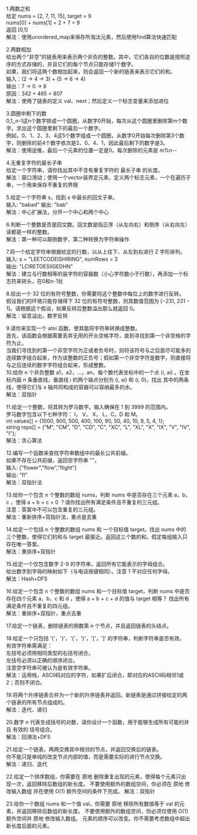 1.两数之和  
  给定 nums = [2, 7, 11, 15], target = 9  
  nums[0] + nums[1] = 2 + 7 = 9  
  返回 [0,1]  
  解法：使用unordered_map来保存所淘汰元素，然后使用find算法快速匹配  

2.两数相加  
  给出两个“非空”的链表用来表示两个非负的整数。其中，它们各自的位数是按照逆序的方式存储的，并且它们的每个节点只能存储1个数字。  
  如果，我们将这两个数相加起来，则会返回一个新的链表来表示它们的和。  
  输入：(2 -> 4 -> 3) + (5 -> 6 -> 4)  
  输出：7 -> 0 -> 8  
  原因：342 + 465 = 807  
  解法：使用了链表的定义 val、next；然后定义一个标志变量来添加进位  
  
3.圆圈中剩下的数  
  0,1,,n-1这n个数字排成一个圆圈，从数字0开始，每次从这个圆圈里删除第m个数字。求出这个圆圈里剩下的最后一个数字。  
  例如，0、1、2、3、4这5个数字组成一个圆圈，从数字0开始每次删除第3个数字，则删除的前4个数字依次是2、0、4、1，因此最后剩下的数字是3。  
  解法：使用逆推，最后一个元素的位置一定是0，每次删除的元素是 m%n--  
  
4.无重复字符的最长子串  
  给定一个字符串，请你找出其中不含有重复字符的 最长子串 的长度。  
  解法：窗口滑动；使用一个vector装界定元素，定义两个标志元素，一个在遍历子串，一个用来保存不重复的界限  
  
5.给定一个字符串 s，找到 s 中最长的回文子串。  
  输入: "babad"   输出: "bab"  
  解法：中心扩展法，分开一个中心和两个中心  
  
6.判断一个整数是否是回文数。回文数是指正序（从左向右）和倒序（从右向左）读都是一样的整数。  
  解法：第一种可以颠倒数字，第二种转换为字符串操作  

7.将一个给定字符串根据给定的行数，以从上往下、从左到右进行 Z 字形排列。  
  输入: s = "LEETCODEISHIRING", numRows = 3  
  输出: "LCIRETOESIIGEDHN"  
  解法：建立与行数相等的装字符的容器数（小心字符数小于行数），再添加一个标志符来转头，在0和n-1处  
  
8.给出一个 32 位的有符号整数，你需要将这个整数中每位上的数字进行反转。  
  假设我们的环境只能存储得下 32 位的有符号整数，则其数值范围为 [−231,  231 − 1]。请根据这个假设，如果反转后整数溢出那么就返回 0。  
  解法：留意溢出，数字反转

9.请你来实现一个 atoi 函数，使其能将字符串转换成整数。  
  首先，该函数会根据需要丢弃无用的开头空格字符，直到寻找到第一个非空格的字符为止。  
  当我们寻找到的第一个非空字符为正或者负号时，则将该符号与之后面尽可能多的连续数字组合起来，作为该整数的正负号；假如第一个非空字符是数字，则直接将     与之后连续的数字字符组合起来，形成整数。  
10.给你 n 个非负整数 a1，a2，...，an，每个数代表坐标中的一个点 (i, ai) 。在坐标内画 n 条垂直线，垂直线 i 的两个端点分别为 (i, ai) 和 (i, 0)。找出   其中的两条线，使得它们与 x 轴共同构成的容器可以容纳最多的水。  
  解法：双指针
  
11.给定一个整数，将其转为罗马数字。输入确保在 1 到 3999 的范围内。  
  罗马数字包含以下七种字符： I， V， X， L，C，D 和 M。  
  int values[] = {1000, 900, 500, 400, 100, 90, 50, 40, 10, 9, 5, 4, 1};  
  string reps[] = {"M", "CM", "D", "CD", "C", "XC", "L", "XL", "X", "IX", "V", "IV", "I"};  
  解法：贪心算法   
  
12.编写一个函数来查找字符串数组中的最长公共前缀。  
  如果不存在公共前缀，返回空字符串 ""。  
  输入: ["flower","flow","flight"]  
  输出: "fl"  
  解法：双指针法  
  
13.给你一个包含 n 个整数的数组 nums，判断 nums 中是否存在三个元素 a，b，c ，使得 a + b + c = 0 ？请你找出所有满足条件且不重复的三元组。   
  注意：答案中不可以包含重复的三元组。  
  解法：重新排序+双指针法，重点是去重  
  
14.给定一个包括 n 个整数的数组 nums 和 一个目标值 target。找出 nums 中的三个整数，使得它们的和与 target 最接近。返回这三个数的和。假定每组输入只     存在唯一答案。  
  解法：重排序+双指针  

15.给定一个仅包含数字 2-9 的字符串，返回所有它能表示的字母组合。  
   给出数字到字母的映射如下（与电话按键相同）。注意 1 不对应任何字母。  
   解法：Hash+DFS
   
16.给定一个包含 n 个整数的数组 nums 和一个目标值 target，判断 nums 中是否存在四个元素 a，b，c 和 d ，使得 a + b + c + d 的值与 target 相等？        找出所有满足条件且不重复的四元组。  
   解法：重排序+双指针，重点去重
   
17.给定一个链表，删除链表的倒数第 n 个节点，并且返回链表的头结点。  

18.给定一个只包括 '('，')'，'{'，'}'，'['，']' 的字符串，判断字符串是否有效。  
   有效字符串需满足：  
   左括号必须用相同类型的右括号闭合。  
   左括号必须以正确的顺序闭合。  
   注意空字符串可被认为是有效字符串。  
   解法：运用栈，ASCII码对应的字符，如果扩后闭合，即对应的ASCII码相邻1或2；否则不闭合。  
   
19.将两个升序链表合并为一个新的升序链表并返回。新链表是通过拼接给定的两个链表的所有节点组成的。   
   解法：迭代、递归
   
20.数字 n 代表生成括号的对数，请你设计一个函数，用于能够生成所有可能的并且 有效的 括号组合。  
   解法：回溯法+DFS  
   
21.给定一个链表，两两交换其中相邻的节点，并返回交换后的链表。  
   你不能只是单纯的改变节点内部的值，而是需要实际的进行节点交换。  
   解法：递归、迭代
   
22.给定一个排序数组，你需要在 原地 删除重复出现的元素，使得每个元素只出现一次，返回移除后数组的新长度。
   不要使用额外的数组空间，你必须在 原地 修改输入数组 并在使用 O(1) 额外空间的条件下完成。
   解法：双指针

23.给你一个数组 nums 和一个值 val，你需要 原地 移除所有数值等于 val 的元素，并返回移除后数组的新长度。
   不要使用额外的数组空间，你必须仅使用 O(1) 额外空间并 原地 修改输入数组。
   元素的顺序可以改变。你不需要考虑数组中超出新长度后面的元素。

